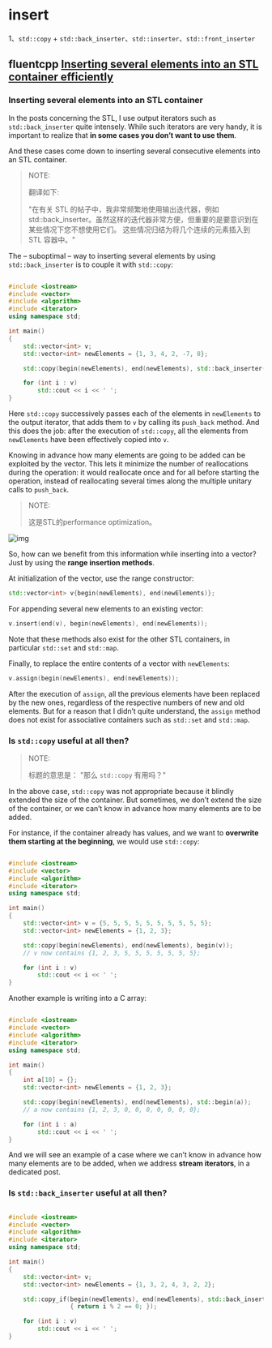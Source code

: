 # insert

1、`std::copy` + `std::back_inserter`、`std::inserter`、`std::front_inserter`



## fluentcpp [Inserting several elements into an STL container efficiently](https://www.fluentcpp.com/2017/03/28/inserting-several-elements-into-an-stl-container/)

### Inserting several elements into an STL container

In the posts concerning the STL, I use output iterators such as `std::back_inserter` quite intensely. While such iterators are very handy, it is important to realize that **in some cases you don’t want to use them**.

And these cases come down to inserting several consecutive elements into an STL container.

> NOTE:
>
> 翻译如下:
>
> "在有关 STL 的帖子中，我非常频繁地使用输出迭代器，例如 std::back_inserter。虽然这样的迭代器非常方便，但重要的是要意识到在某些情况下您不想使用它们。 这些情况归结为将几个连续的元素插入到 STL 容器中。"

The – suboptimal – way to inserting several elements by using `std::back_inserter` is to couple it with `std::copy`:

```c++

#include <iostream>
#include <vector>
#include <algorithm>
#include <iterator>
using namespace std;

int main()
{
    std::vector<int> v;
    std::vector<int> newElements = {1, 3, 4, 2, -7, 8};

    std::copy(begin(newElements), end(newElements), std::back_inserter(v));

    for (int i : v)
        std::cout << i << ' ';
}
```

Here `std::copy` successively passes each of the elements in `newElements` to the output iterator, that adds them to `v` by calling its `push_back` method. And this does the job: after the execution of `std::copy`, all the elements from `newElements` have been effectively copied into `v`.

Knowing in advance how many elements are going to be added can be exploited by the vector. This lets it minimize the number of reallocations during the operation: it would reallocate once and for all before starting the operation, instead of reallocating several times along the multiple unitary calls to `push_back`.

> NOTE: 
>
> 这是STL的performance optimization。

![img](https://www.fluentcpp.com/wp-content/uploads/2017/03/20170328_inserting_ranges_image.png)

So, how can we benefit from this information while inserting into a vector? Just by using the **range insertion methods**.

At initialization of the vector, use the range constructor:

```C++
std::vector<int> v{begin(newElements), end(newElements)};
```

For appending several new elements to an existing vector:

```C++
v.insert(end(v), begin(newElements), end(newElements));
```

Note that these methods also exist for the other STL containers, in particular `std::set` and `std::map`.

Finally, to replace the entire contents of a vector with `newElements`:

```C++
v.assign(begin(newElements), end(newElements));
```

After the execution of `assign`, all the previous elements have been replaced by the new ones, regardless of the respective numbers of new and old elements. But for a reason that I didn’t quite understand, the `assign` method does not exist for associative containers such as `std::set` and `std::map`.



### Is `std::copy` useful at all then?

> NOTE:
>
> 标题的意思是： "那么 `std::copy` 有用吗？"

In the above case, `std::copy` was not appropriate because it blindly extended the size of the container. But sometimes, we don’t extend the size of the container, or we can’t know in advance how many elements are to be added.

For instance, if the container already has values, and we want to **overwrite them starting at the beginning**, we would use `std::copy`:



```c++

#include <iostream>
#include <vector>
#include <algorithm>
#include <iterator>
using namespace std;

int main()
{
    std::vector<int> v = {5, 5, 5, 5, 5, 5, 5, 5, 5, 5};
    std::vector<int> newElements = {1, 2, 3};

    std::copy(begin(newElements), end(newElements), begin(v));
    // v now contains {1, 2, 3, 5, 5, 5, 5, 5, 5, 5};

    for (int i : v)
        std::cout << i << ' ';
}
```

Another example is writing into a C array:

```c++

#include <iostream>
#include <vector>
#include <algorithm>
#include <iterator>
using namespace std;

int main()
{
    int a[10] = {};
    std::vector<int> newElements = {1, 2, 3};

    std::copy(begin(newElements), end(newElements), std::begin(a));
    // a now contains {1, 2, 3, 0, 0, 0, 0, 0, 0, 0};

    for (int i : a)
        std::cout << i << ' ';
}
```

And we will see an example of a case where we can’t know in advance how many elements are to be added, when we address **stream iterators**, in a dedicated post.

### Is `std::back_inserter` useful at all then?



```C++

#include <iostream>
#include <vector>
#include <algorithm>
#include <iterator>
using namespace std;

int main()
{
    std::vector<int> v;
    std::vector<int> newElements = {1, 3, 2, 4, 3, 2, 2};

    std::copy_if(begin(newElements), end(newElements), std::back_inserter(v), [](int i)
                 { return i % 2 == 0; });

    for (int i : v)
        std::cout << i << ' ';
}
```

